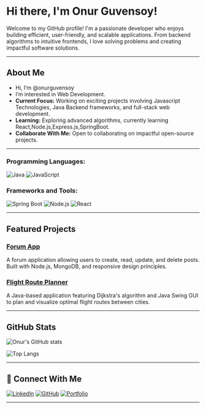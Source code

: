 

# Hi there, I'm Onur Guvensoy! 

Welcome to my GitHub profile! I'm a passionate developer who enjoys building efficient, user-friendly, and scalable applications. From backend algorithms to intuitive frontends, I love solving problems and creating impactful software solutions.

---

##  About Me
-  Hi, I’m @onurguvensoy
-  I’m interested in Web Development.
-  **Current Focus:** Working on exciting projects involving Javascript Technologies, Java Backend frameworks, and full-stack web development.
-  **Learning:** Exploring advanced algorithms, currently learning React,Node.js,Express.js,SpringBoot.
-  **Collaborate With Me:** Open to collaborating on impactful open-source projects.

---

### Programming Languages:
![Java](https://img.shields.io/badge/Java-ED8B00?style=for-the-badge&logo=java&logoColor=white)
![JavaScript](https://img.shields.io/badge/JavaScript-F7DF1E?style=for-the-badge&logo=javascript&logoColor=black)

### Frameworks and Tools:
![Spring Boot](https://img.shields.io/badge/Spring%20Boot-6DB33F?style=for-the-badge&logo=spring&logoColor=white)
![Node.js](https://img.shields.io/badge/Node.js-339933?style=for-the-badge&logo=node.js&logoColor=white)
![React](https://img.shields.io/badge/React-61DAFB?style=for-the-badge&logo=react&logoColor=black)

---

##  Featured Projects

### [Forum App](https://github.com/onurguvensoy/forum-app)
A forum application allowing users to create, read, update, and delete posts. Built with Node.js, MongoDB, and responsive design principles.

### [Flight Route Planner](https://github.com/onurguvensoy/Flight-Route-Planner)
A Java-based application featuring Dijkstra's algorithm and Java Swing GUI to plan and visualize optimal flight routes between cities.


---

##  GitHub Stats

![Onur's GitHub stats](https://github-readme-stats.vercel.app/api?username=onurguvensoy&show_icons=true&theme=radical)

![Top Langs](https://github-readme-stats.vercel.app/api/top-langs/?username=onurguvensoy&layout=compact&theme=radical)

---

## 🔗 Connect With Me

[![LinkedIn](https://img.shields.io/badge/LinkedIn-0A66C2?style=for-the-badge&logo=linkedin&logoColor=white)](https://www.linkedin.com/in/onurguvensoy/)
[![GitHub](https://img.shields.io/badge/GitHub-181717?style=for-the-badge&logo=github&logoColor=white)](https://github.com/onurguvensoy)
[![Portfolio](https://img.shields.io/badge/Portfolio-000000?style=for-the-badge&logo=github&logoColor=white)](https://onurguvensoy.github.io/onurguvensoy-portfolio/)

---
